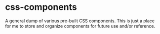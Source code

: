 # css-components
A general dump of various pre-built CSS components. This is just a place for me to store and organize components for future use and/or reference.
